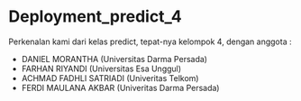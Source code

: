 # Deployment_predict_4

Perkenalan kami dari kelas predict, tepat-nya kelompok 4, dengan anggota :
- DANIEL MORANTHA (Universitas Darma Persada)
- FARHAN RIYANDI (Universitas Esa Unggul)
- ACHMAD FADHLI SATRIADI (Univeritas Telkom)
- FERDI MAULANA AKBAR (Univeritas Darma Persada)

